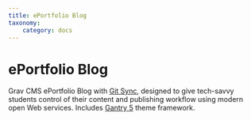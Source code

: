 ```yaml
---
title: ePortfolio Blog
taxonomy:
    category: docs
---
```


# ePortfolio Blog

Grav CMS ePortfolio Blog with [Git Sync](https://github.com/trilbymedia/grav-plugin-git-sync), designed to give tech-savvy students control of their content and publishing workflow using modern open Web services. Includes [Gantry 5](http://gantry.org/) theme framework.
